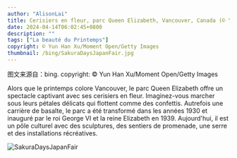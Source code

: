 ```yaml
---
author: "AlisonLai"
title: Cerisiers en fleur, parc Queen Elizabeth, Vancouver, Canada (© Yun Han Xu/Moment Open/Getty Images)
date: 2024-04-14T06:02:45+0800
description: ""
tags: ["La beauté du Printemps"]
copyright: © Yun Han Xu/Moment Open/Getty Images
thumbnail: /bing/SakuraDaysJapanFair.jpg
---
```

图文来源自：bing.  copyright: © Yun Han Xu/Moment Open/Getty Images

Alors que le printemps colore Vancouver, le parc Queen Elizabeth offre un spectacle captivant avec ses cerisiers en fleur. Imaginez-vous marcher sous leurs pétales délicats qui flottent comme des confettis. Autrefois une carrière de basalte, le parc a été transformé dans les années 1930 et inauguré par le roi George VI et la reine Elizabeth en 1939. Aujourd'hui, il est un pôle culturel avec des sculptures, des sentiers de promenade, une serre et des installations récréatives.

![SakuraDaysJapanFair](/bing/SakuraDaysJapanFair.jpg)